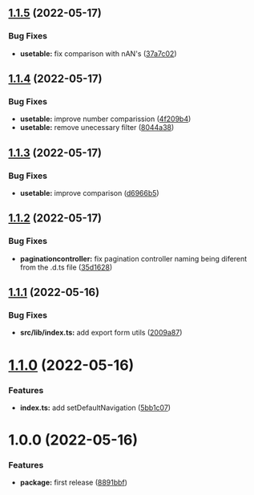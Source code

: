 ## [1.1.5](https://github.com/resourge/react-hook-table/compare/v1.1.4...v1.1.5) (2022-05-17)


### Bug Fixes

* **usetable:** fix comparison with nAN's ([37a7c02](https://github.com/resourge/react-hook-table/commit/37a7c02207b0b2f52fc652d33de45ded14d697cb))

## [1.1.4](https://github.com/resourge/react-hook-table/compare/v1.1.3...v1.1.4) (2022-05-17)


### Bug Fixes

* **usetable:** improve number comparission ([4f209b4](https://github.com/resourge/react-hook-table/commit/4f209b4a1f30ca677d53438ccba185f904d71a89))
* **usetable:** remove unecessary filter ([8044a38](https://github.com/resourge/react-hook-table/commit/8044a383fda67a3ce88d9d0474de80e54e198582))

## [1.1.3](https://github.com/resourge/react-hook-table/compare/v1.1.2...v1.1.3) (2022-05-17)


### Bug Fixes

* **usetable:** improve comparison ([d6966b5](https://github.com/resourge/react-hook-table/commit/d6966b58958319abb163d9c4399636831e97c8f4))

## [1.1.2](https://github.com/resourge/react-hook-table/compare/v1.1.1...v1.1.2) (2022-05-17)


### Bug Fixes

* **paginationcontroller:** fix pagination controller naming being diferent from the .d.ts file ([35d1628](https://github.com/resourge/react-hook-table/commit/35d16281d41dad87b714cb68516bb9e3503976ad))

## [1.1.1](https://github.com/resourge/react-hook-table/compare/v1.1.0...v1.1.1) (2022-05-16)


### Bug Fixes

* **src/lib/index.ts:** add export form utils ([2009a87](https://github.com/resourge/react-hook-table/commit/2009a8797aa963708c6bffa519957365d49a9eed))

# [1.1.0](https://github.com/resourge/react-hook-table/compare/v1.0.0...v1.1.0) (2022-05-16)


### Features

* **index.ts:** add setDefaultNavigation ([5bb1c07](https://github.com/resourge/react-hook-table/commit/5bb1c074b36eddac74687be84400e6b66f39125d))

# 1.0.0 (2022-05-16)


### Features

* **package:** first release ([8891bbf](https://github.com/resourge/react-hook-table/commit/8891bbf601452b85b9e74ff24ed6db0f6412e1e7))

